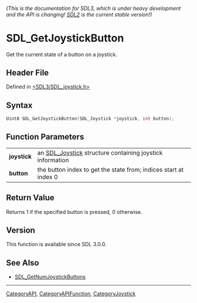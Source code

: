 ###### (This is the documentation for SDL3, which is under heavy development and the API is changing! [SDL2](https://wiki.libsdl.org/SDL2/) is the current stable version!)
# SDL_GetJoystickButton

Get the current state of a button on a joystick.

## Header File

Defined in [<SDL3/SDL_joystick.h>](https://github.com/libsdl-org/SDL/blob/main/include/SDL3/SDL_joystick.h)

## Syntax

```c
Uint8 SDL_GetJoystickButton(SDL_Joystick *joystick, int button);

```

## Function Parameters

|                  |                                                                           |
| ---------------- | ------------------------------------------------------------------------- |
| **joystick**     | an [SDL_Joystick](SDL_Joystick) structure containing joystick information |
| **button**       | the button index to get the state from; indices start at index 0          |

## Return Value

Returns 1 if the specified button is pressed, 0 otherwise.

## Version

This function is available since SDL 3.0.0.

## See Also

- [SDL_GetNumJoystickButtons](SDL_GetNumJoystickButtons)

----
[CategoryAPI](CategoryAPI), [CategoryAPIFunction](CategoryAPIFunction), [CategoryJoystick](CategoryJoystick)


